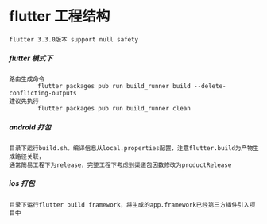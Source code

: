 # flutter 工程结构

    flutter 3.3.0版本 support null safety

##### flutter 模式下

    路由生成命令
            flutter packages pub run build_runner build --delete-conflicting-outputs
    建议先执行
            flutter packages pub run build_runner clean

##### android 打包

    目录下运行build.sh。编译信息从local.properties配置，注意flutter.build为产物生成路径关联，
    通常简易工程下为release，完整工程下考虑到渠道包因数修改为productRelease

##### ios 打包

    目录下运行flutter build framework，将生成的app.framework已经第三方插件引入项目中
